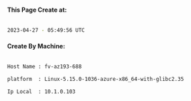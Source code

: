 
   
#### This Page Create at:

```bash

2023-04-27 - 05:49:56 UTC

```

#### Create By Machine:

```bash

Host Name : fv-az193-688

platform  : Linux-5.15.0-1036-azure-x86_64-with-glibc2.35

Ip Local  : 10.1.0.103

```

